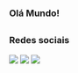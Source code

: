 
### Olá Mundo!
##
### Redes sociais
<div>
<a href="https://www.linkedin.com/in/andretaveira90" target="_blank"><img src="https://img.shields.io/badge/-LinkedIn-%230077B5?style=for-the-badge&logo=linkedin&logoColor=white" target="_blank"></a> 
<a href="https://instagram.com/andretaveira90" target="_blank"><img src="https://img.shields.io/badge/-Instagram-%23E4405F?style=for-the-badge&logo=instagram&logoColor=white" target="_blank"></a>
<a href="https://open.spotify.com/user/andretaveira90?si=n8hRAwBuQ2ScpcUbD4P2XA&utm_source=native-share-menu" target="_blank"><img src="https://img.shields.io/badge/Spotify-1ED760?&style=for-the-badge&logo=spotify&logoColor=white" target="_blank"></a>
</div>
